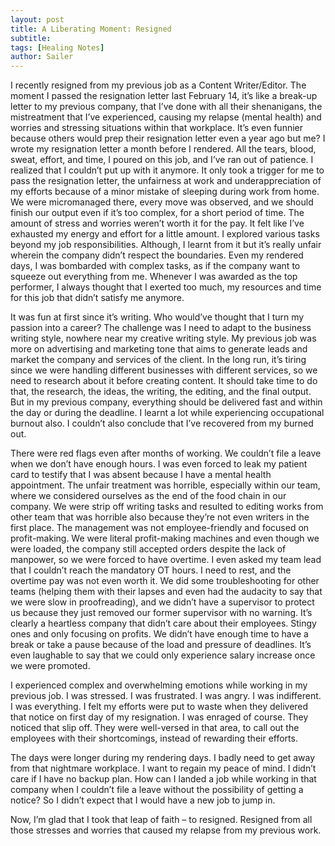 ```yaml
---
layout: post
title: A Liberating Moment: Resigned 
subtitle: 
tags: [Healing Notes]
author: Sailer
---
```

I recently resigned from my previous job as a Content Writer/Editor.  The moment I passed the resignation letter last February 14, it’s like a break-up letter to my previous company, that I’ve done with all their shenanigans, the mistreatment that I’ve experienced, causing my relapse (mental health) and worries and stressing situations within that workplace. It’s even funnier because others would prep their resignation letter even a year ago but me? I wrote my resignation letter a month before I rendered. All the tears, blood, sweat, effort, and time, I poured on this job, and I’ve ran out of patience. I realized that I couldn’t put up with it anymore. It only took a trigger for me to pass the resignation letter, the unfairness at work and underappreciation of my efforts because of a minor mistake of sleeping during work from home. We were micromanaged there, every move was observed, and we should finish our output even if it’s too complex, for a short period of time. The amount of stress and worries weren’t worth it for the pay. It felt like I’ve exhausted my energy and effort for a little amount. I explored various tasks beyond my job responsibilities. Although, I learnt from it but it’s really unfair wherein the company didn’t respect the boundaries. Even my rendered days, I was bombarded with complex tasks, as if the company want to squeeze out everything from me. Whenever I was awarded as the top performer, I always thought that I exerted too much, my resources and time for this job that didn’t satisfy me anymore. 

It was fun at first since it’s writing. Who would’ve thought that I turn my passion into a career? The challenge was I need to adapt to the business writing style, nowhere near my creative writing style. My previous job was more on advertising and marketing tone that aims to generate leads and market the company and services of the client. In the long run, it’s tiring since we were handling different businesses with different services, so we need to research about it before creating content. It should take time to do that, the research, the ideas, the writing, the editing, and the final output. But in my previous company, everything should be delivered fast and within the day or during the deadline. I learnt a lot while experiencing occupational burnout also. I couldn’t also conclude that I’ve recovered from my burned out. 

There were red flags even after months of working. We couldn’t file a leave when we don’t have enough hours. I was even forced to leak my patient card to testify that I was absent because I have a mental health appointment. The unfair treatment was horrible, especially within our team, where we considered ourselves as the end of the food chain in our company. We were strip off writing tasks and resulted to editing works from other team that was horrible also because they’re not even writers in the first place. The management was not employee-friendly and focused on profit-making. We were literal profit-making machines and even though we were loaded, the company still accepted orders despite the lack of manpower, so we were forced to have overtime. I even asked my team lead that I couldn’t reach the mandatory OT hours. I need to rest, and the overtime pay was not even worth it. We did some troubleshooting for other teams (helping them with their lapses and even had the audacity to say that we were slow in proofreading), and we didn’t have a supervisor to protect us because they just removed our former supervisor with no warning. It’s clearly a heartless company that didn’t care about their employees. Stingy ones and only focusing on profits. We didn’t have enough time to have a break or take a pause because of the load and pressure of deadlines. It’s even laughable to say that we could only experience salary increase once we were promoted. 

I experienced complex and overwhelming emotions while working in my previous job. I was stressed. I was frustrated. I was angry. I was indifferent. I was everything. I felt my efforts were put to waste when they delivered that notice on first day of my resignation. I was enraged of course. They noticed that slip off. They were well-versed in that area, to call out the employees with their shortcomings, instead of rewarding their efforts.

The days were longer during my rendering days. I badly need to get away from that nightmare workplace. I want to regain my peace of mind. I didn’t care if I have no backup plan. How can I landed a job while working in that company when I couldn’t file a leave without the possibility of getting a notice? So I didn’t expect that I would have a new job to jump in. 

Now, I’m glad that I took that leap of faith – to resigned. Resigned from all those stresses and worries that caused my relapse from my previous work. 

